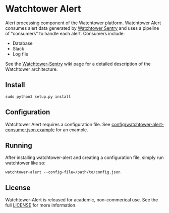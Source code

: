 Watchtower Alert
=================

Alert processing component of the Watchtower platform. Watchtower Alert
consumes alert data generated by 
[Watchtower Sentry](https://github.com/CAIDA/watchtower-sentry) and uses
a pipeline of "consumers" to handle each alert. Consumers include:
 - Database
 - Slack
 - Log file

See the
[Watchtower-Sentry](https://github.com/CAIDA/watchtower-sentry/wiki/Watchtower-V2)
wiki page for a detailed description of the Watchtower architecture.

## Install

```
sudo python3 setup.py install
```

## Configuration

Watchtower Alert requires a configuration file. See
[config/watchtower-alert-consumer.json.example](/config/watchtower-alert-consumer.json.example)
 for an example.

## Running

After installing watchtower-alert and creating a configuration file, simply
run watchtower like so:
```
watchtower-alert --config-file=/path/to/config.json
```

## License

Watchtower-Alert is released for academic, non-commerical use. See the full
[LICENSE](/LICENSE) for more information.
